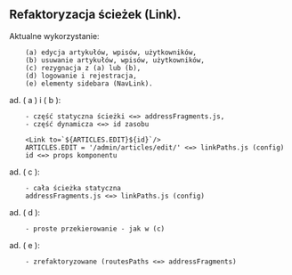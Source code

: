 ## Refaktoryzacja ścieżek (Link).

Aktualne wykorzystanie:
		
		(a) edycja artykułów, wpisów, użytkowników,
		(b) usuwanie artykułów, wpisów, użytkowników,
		(c) rezygnacja z (a) lub (b),
		(d) logowanie i rejestracja,
		(e) elementy sidebara (NavLink).

ad. ( a ) i ( b ):

		- część statyczna ścieżki <=> addressFragments.js,
		- część dynamicza <=> id zasobu

		<Link to=`${ARTICLES.EDIT}${id}`/>
		ARTICLES.EDIT = '/admin/articles/edit/' <=> linkPaths.js (config)
		id <=> props komponentu
		
ad. ( c ): 

		- cała ścieżka statyczna 
		addressFragments.js <=> linkPaths.js (config)
		
ad. ( d ):

		- proste przekierowanie - jak w (c)

ad. ( e ): 
	
		- zrefaktoryzowane (routesPaths <=> addressFragments)